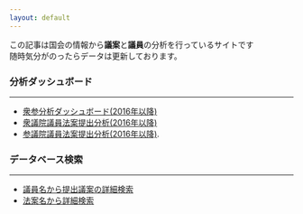 ```yaml
---
layout: default
---
```


この記事は国会の情報から**議案**と**議員**の分析を行っているサイトです  
随時気分がのったらデータは更新しております。

### 分析ダッシュボード

* * *

*   [衆参分析ダッシュボード(2016年以降)](http://heroktometabase.herokuapp.com/public/dashboard/b6e6e0d9-70c8-4d00-a283-906b25975bbf)
*   [衆議院議員法案提出分析(2016年以降)](http://heroktometabase.herokuapp.com/public/dashboard/9c0c8a56-b736-4fd5-91da-e4f01acd2146)
*   [参議院議員法案提出分析(2016年以降)](http://heroktometabase.herokuapp.com/public/dashboard/2d95f50d-56f0-4cc6-b733-0a52fdcee022).

### データベース検索

* * *

*   [議員名から提出議案の詳細検索](http://heroktometabase.herokuapp.com/public/question/35ba207c-c89f-4959-b624-225ce75a4c6b)
*   [法案名から詳細検索](http://heroktometabase.herokuapp.com/public/question/8fdb47df-b4e7-4f4b-8db0-3058ef088e8e)

<!---
There should be whitespace between paragraphs.

There should be whitespace between paragraphs. We recommend including a README, or a file with information about your project.

# Header 1

This is a normal paragraph following a header. GitHub is a code hosting platform for version control and collaboration. It lets you and others work together on projects from anywhere.

## Header 2

> This is a blockquote following a header.
>
> When something is important enough, you do it even if the odds are not in your favor.

### Header 3

```js
// Javascript code with syntax highlighting.
var fun = function lang(l) {
  dateformat.i18n = require('./lang/' + l)
  return true;
}
```

```ruby
# Ruby code with syntax highlighting
GitHubPages::Dependencies.gems.each do |gem, version|
  s.add_dependency(gem, "= #{version}")
end
```

#### Header 4

*   This is an unordered list following a header.
*   This is an unordered list following a header.
*   This is an unordered list following a header.

##### Header 5

1.  This is an ordered list following a header.
2.  This is an ordered list following a header.
3.  This is an ordered list following a header.

###### Header 6

| head1        | head two          | three |
|:-------------|:------------------|:------|
| ok           | good swedish fish | nice  |
| out of stock | good and plenty   | nice  |
| ok           | good `oreos`      | hmm   |
| ok           | good `zoute` drop | yumm  |

### There's a horizontal rule below this.

* * *

### Here is an unordered list:

*   Item foo
*   Item bar
*   Item baz
*   Item zip

### And an ordered list:

1.  Item one
1.  Item two
1.  Item three
1.  Item four

### And a nested list:

- level 1 item
  - level 2 item
  - level 2 item
    - level 3 item
    - level 3 item
- level 1 item
  - level 2 item
  - level 2 item
  - level 2 item
- level 1 item
  - level 2 item
  - level 2 item
- level 1 item

### Small image

![Octocat](https://github.githubassets.com/images/icons/emoji/octocat.png)

### Large image

![Branching](https://guides.github.com/activities/hello-world/branching.png)


### Definition lists can be used with HTML syntax.

<dl>
<dt>Name</dt>
<dd>Godzilla</dd>
<dt>Born</dt>
<dd>1952</dd>
<dt>Birthplace</dt>
<dd>Japan</dd>
<dt>Color</dt>
<dd>Green</dd>
</dl>

```
Long, single-line code blocks should not wrap. They should horizontally scroll if they are too long. This line should be long enough to demonstrate this.
```

```
The final element.
```
-->

